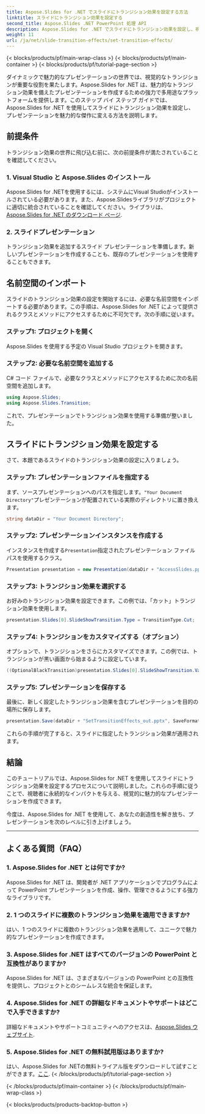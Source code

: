 ```yaml
---
title: Aspose.Slides for .NET でスライドにトランジション効果を設定する方法
linktitle: スライドにトランジション効果を設定する
second_title: Aspose.Slides .NET PowerPoint 処理 API
description: Aspose.Slides for .NET でスライドにトランジション効果を設定し、視覚的に魅力的なプレゼンテーションを作成する方法を学びます。シームレスなエクスペリエンスを実現するには、ステップ バイ ステップ ガイドに従ってください。
weight: 11
url: /ja/net/slide-transition-effects/set-transition-effects/
---
```


{< blocks/products/pf/main-wrap-class >}
{< blocks/products/pf/main-container >}
{< blocks/products/pf/tutorial-page-section >}


ダイナミックで魅力的なプレゼンテーションの世界では、視覚的なトランジションが重要な役割を果たします。Aspose.Slides for .NET は、魅力的なトランジション効果を備えたプレゼンテーションを作成するための強力で多用途なプラットフォームを提供します。このステップ バイ ステップ ガイドでは、Aspose.Slides for .NET を使用してスライドにトランジション効果を設定し、プレゼンテーションを魅力的な傑作に変える方法を説明します。

## 前提条件

トランジション効果の世界に飛び込む前に、次の前提条件が満たされていることを確認してください。

### 1. Visual Studio と Aspose.Slides のインストール

Aspose.Slides for .NETを使用するには、システムにVisual Studioがインストールされている必要があります。また、Aspose.Slidesライブラリがプロジェクトに適切に統合されていることを確認してください。ライブラリは、[Aspose.Slides for .NET のダウンロード ページ](https://releases.aspose.com/slides/net/).

### 2. スライドプレゼンテーション

トランジション効果を追加するスライド プレゼンテーションを準備します。新しいプレゼンテーションを作成することも、既存のプレゼンテーションを使用することもできます。

## 名前空間のインポート

スライドのトランジション効果の設定を開始するには、必要な名前空間をインポートする必要があります。この手順は、Aspose.Slides for .NET によって提供されるクラスとメソッドにアクセスするために不可欠です。次の手順に従います。

### ステップ1: プロジェクトを開く

Aspose.Slides を使用する予定の Visual Studio プロジェクトを開きます。

### ステップ2: 必要な名前空間を追加する

C# コード ファイルで、必要なクラスとメソッドにアクセスするために次の名前空間を追加します。

```csharp
using Aspose.Slides;
using Aspose.Slides.Transition;
```

これで、プレゼンテーションでトランジション効果を使用する準備が整いました。

## スライドにトランジション効果を設定する

さて、本題であるスライドのトランジション効果の設定に入りましょう。

### ステップ1: プレゼンテーションファイルを指定する

まず、ソースプレゼンテーションへのパスを指定します。`"Your Document Directory"`プレゼンテーションが配置されている実際のディレクトリに置き換えます。

```csharp
string dataDir = "Your Document Directory";
```

### ステップ2: プレゼンテーションインスタンスを作成する

インスタンスを作成する`Presentation`指定されたプレゼンテーション ファイル パスを使用するクラス。

```csharp
Presentation presentation = new Presentation(dataDir + "AccessSlides.pptx");
```

### ステップ3: トランジション効果を選択する

お好みのトランジション効果を設定できます。この例では、「カット」トランジション効果を使用します。

```csharp
presentation.Slides[0].SlideShowTransition.Type = TransitionType.Cut;
```

### ステップ4: トランジションをカスタマイズする（オプション）

オプションで、トランジションをさらにカスタマイズできます。この例では、トランジションが黒い画面から始まるように設定しています。

```csharp
((OptionalBlackTransition)presentation.Slides[0].SlideShowTransition.Value).FromBlack = true;
```

### ステップ5: プレゼンテーションを保存する

最後に、新しく設定したトランジション効果を含むプレゼンテーションを目的の場所に保存します。

```csharp
presentation.Save(dataDir + "SetTransitionEffects_out.pptx", SaveFormat.Pptx);
```

これらの手順が完了すると、スライドに指定したトランジション効果が適用されます。

## 結論

このチュートリアルでは、Aspose.Slides for .NET を使用してスライドにトランジション効果を設定するプロセスについて説明しました。これらの手順に従うことで、視聴者に永続的なインパクトを与える、視覚的に魅力的なプレゼンテーションを作成できます。

今度は、Aspose.Slides for .NET を使用して、あなたの創造性を解き放ち、プレゼンテーションを次のレベルに引き上げましょう。

---

## よくある質問（FAQ）

### 1. Aspose.Slides for .NET とは何ですか?

Aspose.Slides for .NET は、開発者が .NET アプリケーションでプログラムによって PowerPoint プレゼンテーションを作成、操作、管理できるようにする強力なライブラリです。

### 2. 1 つのスライドに複数のトランジション効果を適用できますか?

はい、1 つのスライドに複数のトランジション効果を適用して、ユニークで魅力的なプレゼンテーションを作成できます。

### 3. Aspose.Slides for .NET はすべてのバージョンの PowerPoint と互換性がありますか?

Aspose.Slides for .NET は、さまざまなバージョンの PowerPoint との互換性を提供し、プロジェクトとのシームレスな統合を保証します。

### 4. Aspose.Slides for .NET の詳細なドキュメントやサポートはどこで入手できますか?

詳細なドキュメントやサポートコミュニティへのアクセスは、[Aspose.Slides ウェブサイト](https://reference.aspose.com/slides/net/).

### 5. Aspose.Slides for .NET の無料試用版はありますか?

はい、Aspose.Slides for .NETの無料トライアル版をダウンロードして試すことができます。[ここ](https://releases.aspose.com/).
{< /blocks/products/pf/tutorial-page-section >}

{< /blocks/products/pf/main-container >}
{< /blocks/products/pf/main-wrap-class >}

{< blocks/products/products-backtop-button >}
